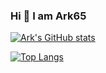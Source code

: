 ### Hi 👋 I am Ark65 

<!--
**ark-65/ark-65** is a ✨ _special_ ✨ repository because its `README.md` (this file) appears on your GitHub profile.

Here are some ideas to get you started:

- 🔭 I’m currently working on ...
- 🌱 I’m currently learning ...
- 👯 I’m looking to collaborate on ...
- 🤔 I’m looking for help with ...
- 💬 Ask me about ...
- 📫 How to reach me: ...
- 😄 Pronouns: ...
- ⚡ Fun fact: ...
-->

[![Ark's GitHub stats](https://github-readme-stats.vercel.app/api?username=ark-65&show_icons=true&theme=nightowl)](https://github.com/ark-65)

[![Top Langs](https://github-readme-stats.vercel.app/api/top-langs/?username=ark-65)](https://github.com/ark-65)
